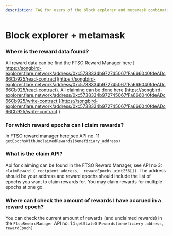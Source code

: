 ```yaml
---
description: FAQ for users of the block explorer and metamask combination
---
```


# Block explorer + metamask

### Where is the reward data found?

All reward data can be find the FTSO Reward Manager here [ https://songbird-explorer.flare.network/address/0xc5738334b972745067fFa666040fdeADc66Cb925/read-contract](https://songbird-explorer.flare.network/address/0xc5738334b972745067fFa666040fdeADc66Cb925/read-contract). All claiming can be done here [https://songbird-explorer.flare.network/address/0xc5738334b972745067fFa666040fdeADc66Cb925/write-contract.](https://songbird-explorer.flare.network/address/0xc5738334b972745067fFa666040fdeADc66Cb925/write-contract.)

### For which reward epochs can I claim rewards?

In FTSO reward manager here[ ](https://songbird-explorer.flare.network/address/0xc5738334b972745067fFa666040fdeADc66Cb925/read-contract)see API no. 11 `getEpochsWithUnclaimedRewards(beneficiary_address)`

### What is the claim API?&#x20;

Api for claiming can be found in the FTSO Reward Manager, see API no 3: `claimReward (_recipient address, _rewardEpochs uint256[])`. The address should be your address and reward epochs should include the list of epochs you want to claim rewards for. You may claim rewards for multiple epochs at one go.&#x20;

### Where can I check the amount of rewards I have accrued in a reward epoch?

You can check the current amount of rewards (and unclaimed rewards) in the `FtsoRewardManager` API no. 14 `getStateOfRewards(beneficiery address, rewardEpoch)`
